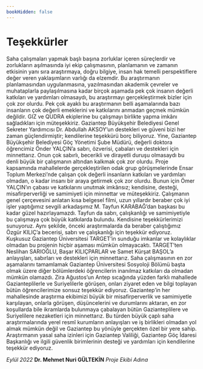 ```yaml
---
bookHidden: false
---
```

# Teşekkürler
Saha çalışmaları yapmak başlı başına zorluklar içeren süreçlerdir ve zorlukların aşılmasında iyi ekip çalışmasının, planlamanın ve zamanın etkisinin yanı sıra araştırmaya, doğru bilgiye, insan hak temelli perspektiflere değer veren yaklaşımların varlığı da elzemdir. Bu araştırmanın planlamasından uygulanmasına, yazılmasından akademik çevreler ve muhataplarla paylaşılmasına kadar birçok aşamada pek çok insanın değerli katkıları ve yardımları olmasaydı, bu araştırmayı gerçekleştirmek bizler için çok zor olurdu. Pek çok ayaklı bu araştırmanın belli aşamalarında bazı insanların çok değerli emeklerini ve katkılarını anmadan geçmek mümkün değildir. 
GIZ ve QUDRA ekiplerine bu çalışmayı birlikte yapma imkânı sağladıkları için müteşekkiriz.
Gaziantep Büyükşehir Belediyesi Genel Sekreter Yardımcısı Dr. Abdullah AKSOY’un destekleri ve güveni bizi her zaman güçlendirmiştir; kendilerine teşekkürü borç biliyoruz. 
Yine, Gaziantep Büyükşehir Belediyesi Göç Yönetimi Şube Müdürü, değerli doktora öğrencimiz Önder YALÇIN’a sabrı, özverisi, çabaları ve destekleri için minnettarız. Onun çok sabırlı, becerikli ve dirayetli duruşu olmasaydı bu denli büyük bir çalışmanın altından kalkmak çok zor olurdu. 
Proje kapsamında mahallelerde gerçekleştirilen odak grup görüşmelerinde Ensar Toplum Merkezi’nde çalışan çok değerli insanların katkıları ve yardımları olmadan, o kadar insanı bir araya getirmek çok zor olurdu. Bunun için Ömer YALÇIN’ın çabası ve katkılarını unutmak imkânsız; kendisine, desteği, misafirperverliği ve samimiyeti için minnettar ve müteşekkiriz. 
Çalışmanın genel çerçevesini anlatan kısa belgesel filmi, uzun yıllardır beraber çok iyi işler yaptığımız sevgili arkadaşımız M. Tayfun KARABAĞ’dan başkası bu kadar güzel hazırlayamazdı. Tayfun da sabrı, çalışkanlığı ve samimiyetiyle bu çalışmaya çok büyük katkılarda bulundu. Kendisine teşekkürlerimizi sunuyoruz. Aynı şekilde, önceki araştırmalarda da beraber çalıştığımız Özgür KILIÇ’a becerisi, sabrı ve çalışkanlığı için teşekkür ediyoruz. 
Kuşkusuz Gaziantep Üniversitesi TARGET’in sunduğu imkanlar ve kolaylıklar olmadan bu projenin hiçbir aşaması mümkün olmayacaktı. TARGET’ten Neslihan SARIOĞLU, Başar KILIÇPARLAR ve Samet Kürşat BAŞOL’a anlayışları, sabırları ve destekleri için minnettarız. 
Saha çalışmasının en zor aşamalarını tamamlamak Gaziantep Üniversitesi Sosyoloji Bölümü başta olmak üzere diğer bölümlerdeki öğrencilerin inanılmaz katkıları da olmadan mümkün olamazdı. Zira Ağustos’un Antep sıcağında yüzden farklı mahallede Gazianteplilerle ve Suriyelilerle görüşen, onları ziyaret eden ve bilgi toplayan bütün öğrencilerimize sonsuz teşekkür ediyoruz.
Gaziantep’in her mahallesinde araştırma ekibimizi büyük bir misafirperverlik ve samimiyetle karşılayan, onlarla görüşen, düşüncelerini ve durumlarını aktaran, en zor koşullarda bile ikramlarda bulunmaya çabalayan bütün Gazianteplilere ve Suriyelilere nezaketleri için minnettarız. 
Bu türden büyük çaplı saha araştırmalarında yerel resmî kurumların anlayışları ve iş birlikleri olmadan yol almak mümkün değil ve Gaziantep bu yönüyle gerçekten özel bir yere sahip. Araştırmanın yasal saha izinleri için Gaziantep Valiliği, Gaziantep Göç İdaresi Başkanlığı ve ilgili güvenlik birimlerinin desteği ve yardımları için kendilerine teşekkür ediyoruz. 

_Eylül 2022_
**Dr. Mehmet Nuri GÜLTEKİN**
_Proje Ekibi Adına_
